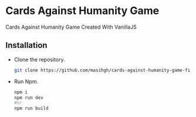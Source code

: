 # Cards Against Humanity Game
Cards Against Humanity Game Created With VanillaJS

## Installation
* Clone the repository.

   ```bash
   git clone https://github.com/masihgh/cards-against-humanity-game-firebase-vanillajs.git
   ```
* Run Npm.

   ```bash
   npm i
   npm run dev
   #or
   npm run build
   ```   